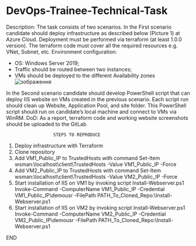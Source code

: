 # DevOps-Trainee-Technical-Task
Description: The task consists of two scenarios. In the First scenario candidate should deploy 
infrastructure as described below (Picture 1) at Azure Cloud. Deployment must be performed via 
terraform (at least 1.0.0 version). The terraform code must cover all the required resources e.g. VNet, 
Subnet, etc.
Environment configuration:
- OS: Windows Server 2019;
- Traffic should be routed between two instances;
- VMs should be deployed to the different Availability zones
![зображення](https://user-images.githubusercontent.com/110202752/186844719-8089de9a-168f-4d08-9fe2-575e502134c9.png)

In the Second scenario candidate should develop PowerShell script that can deploy IIS website on VMs
created in the previous scenario. Each script run should clean up Website, Application Pool, and site 
folder. This PowerShell script should run on candidate’s local machine and connect to VMs via WinRM.
DoD: As a report, terraform code and working website screenshots should be uploaded to the GitLab
                      
                      
                      STEPS TO REPRODUCE


1. Deploy infrastructure with Terraform
2. Clone repository
3. Add VM1_Public_IP to TrustedHosts with command
Set-Item wsman:\localhost\client\TrustedHosts -Value VM1_Public_IP -Force
4. Add VM2_Public_IP to TrustedHosts with command
Set-Item wsman:\localhost\client\TrustedHosts -Value VM2_Public_IP -Force
5. Start installation of IIS on VM1 by invoking script Install-Webserver.ps1
Invoke-Command -ComputerName VM1_Public_IP -Credential VM1_Public_IP\demousr -FilePath PATH_To_Cloned_Repo:\Install-Webserver.ps1
6. Start installation of IIS on VM2 by invoking script Install-Webserver.ps1
Invoke-Command -ComputerName VM2_Public_IP -Credential VM2_Public_IP\demousr -FilePath PATH_To_Cloned_Repo:\Install-Webserver.ps1

END                      

